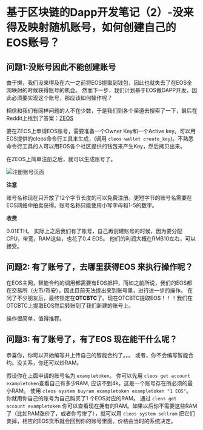 # 基于区块链的Dapp开发笔记（2）-没来得及映射随机账号，如何创建自己的EOS账号？

## 问题1:没账号因此不能创建账号

由于懒，我们没来得及在六一之前将EOS提取到钱包，因此也就失去了在EOS全网映射的时候获得账号的机会。
然而下一步，我们计划基于EOS做DAPP开发，因此必须要实现这个账号，那应该如何操作呢？

相信和我们有同样问题的人不在少数，于是我们到各个渠道去搜索了一下，最后在Reddit上找到了答案：[ZEOS](https://zeos.co)

要在ZEOS上申请EOS账号，需要准备一个Owner Key和一个Active key。可以用EOS提供的cleos命令行工具来生成，(调用 `cleos wallet create_key`)。不熟悉命令行工具的人可以用EOS各个社区提供的钱包来产生Key，然后拷贝出来。

在ZEOS上简单注册之后，就可以生成账号了。

![注册账号页面](http://wx2.sinaimg.cn/mw690/0060lm7Tly1fsq5e0197kj31kw0ynwp6.jpeg)

**注意**

账号名称现在只开放了12个字节长度的可以免费注册。更短字节的账号名需要在EOS网络中拍卖获得。账号名称只能使用小写字母和1-5的数字。

**收费**

0.01ETH。 实际上之后我们有了账号，自己再创建账号的时候，因为要分配CPU，带宽，RAM这些，也花了0.4 EOS。
他们的利润大概在RMB10左右，可以接受。

## 问题2: 有了账号了，去哪里获得EOS 来执行操作呢？

在EOS主网，智能合约的调用都需要有EOS抵押，而如之前所说，我们的EOS都在交易所（火币/币安），因此目前无法提出来到账号里，进行进一步的操作。
在问了不少朋友后，最终锁定在**OTCBTC**了。现在OTCBTC提取EOS！！！我们在OTCBTC上提取EOS然后转账到了我们新建的账号上。

操作很简单，值得推荐。


## 问题3: 有了账号了，有了EOS 现在能干什么呢？
恭喜你，你可以开始编写并上传自己的智能合约了。。。
或者，你不会编写智能合约。没关系，你还可以炒RAM。

假设你在上面申请的账号名为 `exampletoken`。
你可以先用 `cleos get account exampletoken`查看自己有多少RAM, 应该不到4k，这是一个账号存在所必须的最小RAM。
使用 `cleos system buyram exampletoken exampletoken "1 EOS"`。 你就用你自己的账号为自己购买了1 个EOS对应的RAM。
通过 `cleos get account exampletoken` 你可以查看现在拥有的RAM。如果以后你不需要这些RAM了（比如RAM涨价了，或者你亏惨了），就可以用 `cleos system sellram` 把它们卖掉，相应的EOS货币就会回到你的账号里面。价格由当时的系统决定。
